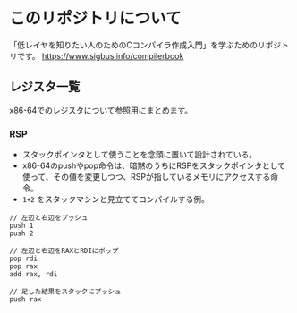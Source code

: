 # このリポジトリについて

「低レイヤを知りたい人のためのCコンパイラ作成入門」を学ぶためのリポジトリです。
https://www.sigbus.info/compilerbook


## レジスタ一覧

x86-64でのレジスタについて参照用にまとめます。

### RSP
- スタックポインタとして使うことを念頭に置いて設計されている。
- x86-64のpushやpop命令は、暗黙のうちにRSPをスタックポインタとして使って、その値を変更しつつ、RSPが指しているメモリにアクセスする命令。
- `1+2` をスタックマシンと見立ててコンパイルする例。

```
// 左辺と右辺をプッシュ
push 1
push 2

// 左辺と右辺をRAXとRDIにポップ
pop rdi
pop rax
add rax, rdi

// 足した結果をスタックにプッシュ
push rax
```
